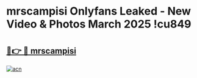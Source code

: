 # mrscampisi Onlyfans Leaked - New Video & Photos March 2025 !cu849

# <h2><a href="https://270uo1.iuczelnia.edu.pl?title=mrscampisi&ref=cu849">🔗👉 🔴 mrscampisi</a></h2>

[![acn](https://github.com/user-attachments/assets/0f9c940e-d8b0-45ae-aac7-cd30a18b3e1c)](https://270uo1.iuczelnia.edu.pl?title=mrscampisi&ref=cu849)

